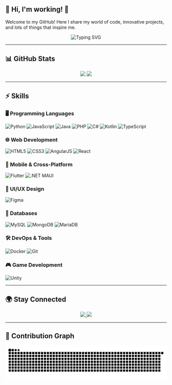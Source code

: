 ## 🌟 Hi, I'm working! 🚀

Welcome to my GitHub! Here I share my world of code, innovative projects, and lots of things that inspire me.
<p align="center"> 
  <img src="https://readme-typing-svg.demolab.com?font=Fira+Code&size=22&pause=1000&color=F75C7E&center=true&vCenter=true&width=600&lines=Full-Stack+Developer;Passionate+about+Web+%26+Mobile;Always+learning+new+technologies!" alt="Typing SVG" /> 
</p>

---

## 📊 GitHub Stats
<div align="center"> 
  <img height="180em" src="https://github-readme-stats.vercel.app/api?username=Gaujap&show_icons=true&theme=radical&count_private=true" /> 
  <img height="180em" src="https://github-readme-stats.vercel.app/api/top-langs/?username=Gaujap&layout=compact&theme=radical" /> 
</div>

---

## ⚡ Skills

### 🖥️ Programming Languages
![Python](https://img.shields.io/badge/Python-3776AB?style=for-the-badge&logo=python&logoColor=white)  ![JavaScript](https://img.shields.io/badge/JavaScript-F7DF1E?style=for-the-badge&logo=javascript&logoColor=black)  ![Java](https://img.shields.io/badge/Java-007396?style=for-the-badge&logo=java&logoColor=white)  ![PHP](https://img.shields.io/badge/PHP-777BB4?style=for-the-badge&logo=php&logoColor=white)  ![C#](https://img.shields.io/badge/C%23-239120?style=for-the-badge&logo=c-sharp&logoColor=white)  ![Kotlin](https://img.shields.io/badge/Kotlin-0095D5?style=for-the-badge&logo=kotlin&logoColor=white)  ![TypeScript](https://img.shields.io/badge/TypeScript-3178C6?style=for-the-badge&logo=typescript&logoColor=white)

### 🌐 Web Development
![HTML5](https://img.shields.io/badge/HTML5-E34F26?style=for-the-badge&logo=html5&logoColor=white)  ![CSS3](https://img.shields.io/badge/CSS3-1572B6?style=for-the-badge&logo=css3&logoColor=white)  ![AngularJS](https://img.shields.io/badge/AngularJS-E23237?style=for-the-badge&logo=angularjs&logoColor=white)  ![React](https://img.shields.io/badge/React-61DAFB?style=for-the-badge&logo=react&logoColor=black)

### 📱 Mobile & Cross-Platform
![Flutter](https://img.shields.io/badge/Flutter-02569B?style=for-the-badge&logo=flutter&logoColor=white)  ![.NET MAUI](https://img.shields.io/badge/.NET%20MAUI-512BD4?style=for-the-badge&logo=dot-net&logoColor=white)

### 🎨 UI/UX Design
![Figma](https://img.shields.io/badge/Figma-F24E1E?style=for-the-badge&logo=figma&logoColor=white)

### 💾 Databases
![MySQL](https://img.shields.io/badge/MySQL-4479A1?style=for-the-badge&logo=mysql&logoColor=white)  ![MongoDB](https://img.shields.io/badge/MongoDB-47A248?style=for-the-badge&logo=mongodb&logoColor=white)  ![MariaDB](https://img.shields.io/badge/MariaDB-003545?style=for-the-badge&logo=mariadb&logoColor=white)

### 🛠 DevOps & Tools
![Docker](https://img.shields.io/badge/Docker-2496ED?style=for-the-badge&logo=docker&logoColor=white)  ![Git](https://img.shields.io/badge/Git-F05032?style=for-the-badge&logo=git&logoColor=white)

### 🎮 Game Development
![Unity](https://img.shields.io/badge/Unity-FFFFFF?style=for-the-badge&logo=unity&logoColor=black)

---

## 🌍 Stay Connected
<p align="center"> <a href="https://www.linkedin.com/in/gabriel-debarnot/"> <img src="https://img.shields.io/badge/LinkedIn-Profile-blue?style=for-the-badge&logo=linkedin" /> </a> <a href="https://ilarrive.com"> <img src="https://img.shields.io/badge/Portfolio-Visit-brightgreen?style=for-the-badge" /> </a> </p>

---

## 🐍 Contribution Graph
<p align="center"> <img src="https://github.com/Gaujap/Gaujap/blob/output/github-snake-dark.svg" alt="GitHub Snake Animation" /> </p>

<!---

## 🏆 GitHub Trophies
<p align="center"> <img src="https://github-profile-trophy.vercel.app/?username=Gaujap&theme=onedark&row=1&column=6" alt="Trophies" /> </p>


---

## My Projects

- **Project A** : Une description rapide de ce projet innovant… [Voir le repo](#)
- **Project B** : Une autre aventure tech à découvrir… [Voir le repo](#)
- **Project C** : Encore une idée folle qui a pris forme… [Voir le repo](#)

--->
